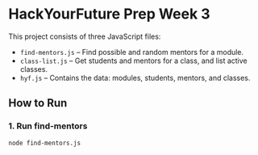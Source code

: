 # HackYourFuture Prep Week 3

This project consists of three JavaScript files:

- `find-mentors.js` – Find possible and random mentors for a module.
- `class-list.js` – Get students and mentors for a class, and list active classes.
- `hyf.js` – Contains the data: modules, students, mentors, and classes.

## How to Run

### 1. Run find-mentors
```bash
node find-mentors.js

